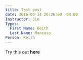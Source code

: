 ```yaml
---
title: Test post
date: 2016-03-14 20:26:00 -04:00
Instructor: Jim
Types:
  First Name: Keith
  Last Name: Mancuso
Person: Keith
---
```


Try this out **here**